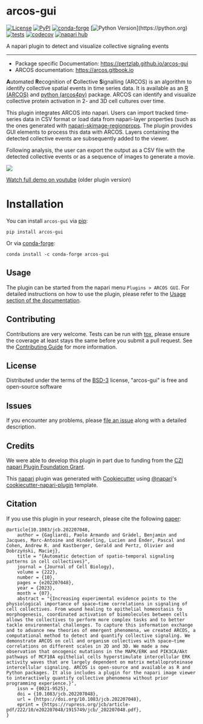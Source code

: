 # arcos-gui

[![License](https://img.shields.io/pypi/l/arcos-gui.svg?color=green)](https://github.com/pertzlab/pertzlab/raw/main/LICENSE)
[![PyPI](https://img.shields.io/pypi/v/arcos-gui.svg)](https://pypi.org/project/arcos-gui)
[![conda-forge](https://img.shields.io/conda/vn/conda-forge/arcos-gui)](https://anaconda.org/conda-forge/arcos-gui)
[![Python Version](https://img.shields.io/pypi/pyversions/arcos-gui.svg?color=green?)](https://python.org)
[![tests](https://github.com/pertzlab/arcos-gui/workflows/tests/badge.svg)](https://github.com/pertzlab/arcos-gui/actions)
[![codecov](https://codecov.io/gh/pertzlab/arcos-gui/branch/main/graph/badge.svg)](https://codecov.io/gh/pertzlab/arcos-gui)
[![napari hub](https://img.shields.io/endpoint?url=https://api.napari-hub.org/shields/arcos-gui)](https://napari-hub.org/plugins/arcos-gui)

A napari plugin to detect and visualize collective signaling events

----------------------------------
- Package specific Documentation: <https://pertzlab.github.io/arcos-gui>
- ARCOS documentation: <https://arcos.gitbook.io>

**A**utomated **R**ecognition of **C**ollective **S**ignalling (ARCOS) is an algorithm to identify collective spatial events in time series data.
It is available as an [R (ARCOS)](https://github.com/pertzlab/ARCOS) and [python (arcos4py)](https://github.com/pertzlab/arcos4py) package.
ARCOS can identify and visualize collective protein activation in 2- and 3D cell cultures over time.

This plugin integrates ARCOS into napari. Users can import tracked time-series data in CSV format or load data from napari-layer properties (such as the ones generated with [napari-skimage-regionprops](https://www.napari-hub.org/plugins/napari-skimage-regionprops). The plugin
provides GUI elements to process this data with ARCOS. Layers containing the detected collective events are subsequently added to the viewer.

Following analysis, the user can export the output as a CSV file with the detected collective events or as a sequence of images to generate a movie.


![](https://github.com/bgraedel/arcos-gui/assets/100028238/66fa2afa-6f24-4cce-b29e-4279066c6c25)

[Watch full demo on youtube](https://www.youtube.com/watch?v=hG_z_BFcAiQ) (older plugin version)


# Installation

You can install `arcos-gui` via [pip]:

    pip install arcos-gui

Or via [conda-forge]:

    conda install -c conda-forge arcos-gui

## Usage

The plugin can be started from the napari menu `Plugins > ARCOS GUI`.
For detailed instructions on how to use the plugin, please refer to the [Usage section of the documentation](https://pertzlab.github.io/arcos-gui/Usage).

## Contributing

Contributions are very welcome. Tests can be run with [tox], please ensure
the coverage at least stays the same before you submit a pull request.
See the [Contributing Guide](https://pertzlab.github.io/arcos-gui/Contributing) for more information.

## License

Distributed under the terms of the [BSD-3] license,
"arcos-gui" is free and open-source software

## Issues

If you encounter any problems, please [file an issue] along with a detailed description.

[napari]: https://github.com/napari/napari
[Cookiecutter]: https://github.com/audreyr/cookiecutter
[@napari]: https://github.com/napari
[MIT]: http://opensource.org/licenses/MIT
[BSD-3]: http://opensource.org/licenses/BSD-3-Clause
[GNU GPL v3.0]: http://www.gnu.org/licenses/gpl-3.0.txt
[GNU LGPL v3.0]: http://www.gnu.org/licenses/lgpl-3.0.txt
[Apache Software License 2.0]: http://www.apache.org/licenses/LICENSE-2.0
[Mozilla Public License 2.0]: https://www.mozilla.org/media/MPL/2.0/index.txt
[cookiecutter-napari-plugin]: https://github.com/napari/cookiecutter-napari-plugin

[file an issue]: https://github.com/pertzlab/arcos-gui/issues

[napari]: https://github.com/napari/napari
[tox]: https://tox.readthedocs.io/en/latest/
[pip]: https://pypi.org/project/arcos-gui/
[conda-forge]: https://anaconda.org/conda-forge/arcos-gui
[PyPI]: https://pypi.org/

## Credits
We were able to develop this plugin in part due to funding from the [CZI napari Plugin Foundation Grant](https://chanzuckerberg.com/science/programs-resources/imaging/napari/detecting-and-quantifying-space-time-correlations-in-cell-signaling/).

This [napari] plugin was generated with [Cookiecutter] using [@napari]'s [cookiecutter-napari-plugin] template.

## Citation

If you use this plugin in your research, please cite the following [paper](https://doi.org/10.1083/jcb.202207048):

    @article{10.1083/jcb.202207048,
        author = {Gagliardi, Paolo Armando and Grädel, Benjamin and Jacques, Marc-Antoine and Hinderling, Lucien and Ender, Pascal and Cohen, Andrew R. and Kastberger, Gerald and Pertz, Olivier and Dobrzyński, Maciej},
        title = "{Automatic detection of spatio-temporal signaling patterns in cell collectives}",
        journal = {Journal of Cell Biology},
        volume = {222},
        number = {10},
        pages = {e202207048},
        year = {2023},
        month = {07},
        abstract = "{Increasing experimental evidence points to the physiological importance of space–time correlations in signaling of cell collectives. From wound healing to epithelial homeostasis to morphogenesis, coordinated activation of biomolecules between cells allows the collectives to perform more complex tasks and to better tackle environmental challenges. To capture this information exchange and to advance new theories of emergent phenomena, we created ARCOS, a computational method to detect and quantify collective signaling. We demonstrate ARCOS on cell and organism collectives with space–time correlations on different scales in 2D and 3D. We made a new observation that oncogenic mutations in the MAPK/ERK and PIK3CA/Akt pathways of MCF10A epithelial cells hyperstimulate intercellular ERK activity waves that are largely dependent on matrix metalloproteinase intercellular signaling. ARCOS is open-source and available as R and Python packages. It also includes a plugin for the napari image viewer to interactively quantify collective phenomena without prior programming experience.}",
        issn = {0021-9525},
        doi = {10.1083/jcb.202207048},
        url = {https://doi.org/10.1083/jcb.202207048},
        eprint = {https://rupress.org/jcb/article-pdf/222/10/e202207048/1915749/jcb/_202207048.pdf},
    }
